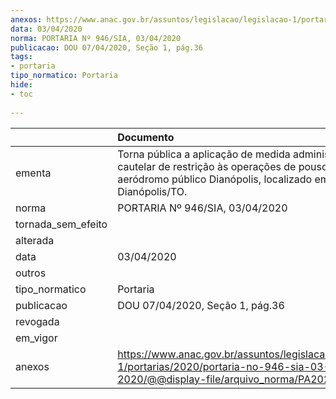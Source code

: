 ```yaml
---
anexos: https://www.anac.gov.br/assuntos/legislacao/legislacao-1/portarias/2020/portaria-no-946-sia-03-04-2020/@@display-file/arquivo_norma/PA2020-0946.pdf
data: 03/04/2020
norma: PORTARIA Nº 946/SIA, 03/04/2020
publicacao: DOU 07/04/2020, Seção 1, pág.36
tags:
- portaria
tipo_normatico: Portaria
hide: 
- toc 
 
---
```


|                    | Documento                                                                                                                                                    |
|:-------------------|:-------------------------------------------------------------------------------------------------------------------------------------------------------------|
| ementa             | Torna pública a aplicação de medida administrativa cautelar de restrição às operações de pouso no aeródromo público Dianópolis, localizado em Dianópolis/TO. |
| norma              | PORTARIA Nº 946/SIA, 03/04/2020                                                                                                                              |
| tornada_sem_efeito |                                                                                                                                                              |
| alterada           |                                                                                                                                                              |
| data               | 03/04/2020                                                                                                                                                   |
| outros             |                                                                                                                                                              |
| tipo_normatico     | Portaria                                                                                                                                                     |
| publicacao         | DOU 07/04/2020, Seção 1, pág.36                                                                                                                              |
| revogada           |                                                                                                                                                              |
| em_vigor           |                                                                                                                                                              |
| anexos             | https://www.anac.gov.br/assuntos/legislacao/legislacao-1/portarias/2020/portaria-no-946-sia-03-04-2020/@@display-file/arquivo_norma/PA2020-0946.pdf          |